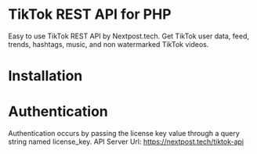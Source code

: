 # TikTok REST API for PHP
Easy to use TikTok REST API by Nextpost.tech. Get TikTok user data, feed, trends, hashtags, music, and non watermarked TikTok videos.

# Installation

# Authentication
Authentication occurs by passing the license key value through a query string named license_key.
API Server Url: https://nextpost.tech/tiktok-api

